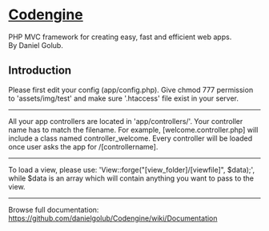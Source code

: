 [Codengine](http://codengine.net)
================
PHP MVC framework for creating easy, fast and efficient web apps. <br />
By Daniel Golub.

## Introduction
Please first edit your config (app/config.php). Give chmod 777 permission to 'assets/img/test' and make sure '.htaccess' file exist in your server.
____________
All your app controllers are located in 'app/controllers/'. Your controller name has to match the filename. For example, [welcome.controller.php] will include a class named controller_welcome. Every controller will be loaded once user asks the app for /[controllername].
____________
To load a view, please use: 'View::forge("[view_folder]/[viewfile]", $data);', while $data is an array which will contain anything you want to pass to the view.
____________
Browse full documentation:
https://github.com/danielgolub/Codengine/wiki/Documentation
